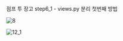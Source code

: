 점프 투 장고 step6_1 - views.py 분리 첫번째 방법

![8](https://github.com/user-attachments/assets/15339a56-306d-4638-8be3-775df532663a)



![12_1](https://github.com/user-attachments/assets/fc865c2e-3dd5-42c6-ab4e-39547754cdbb)
